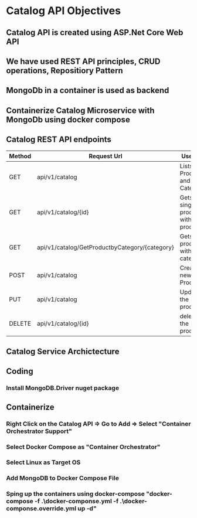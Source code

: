 # Catalog API Objectives
## Catalog API is created using ASP.Net Core Web API
## We have used REST API principles, CRUD operations, Repositiory Pattern
## MongoDb in a container is used as backend
## Containerize Catalog Microservice with MongoDb using docker compose

## Catalog REST API endpoints
| Method   | Request Url                                     | Use Case                               | 
| -------- | ----------------------------------------------- | -------------------------------------- |     
| GET      | api/v1/catalog                                  | Lists Products and Categories          |
| GET      | api/v1/catalog/{id}                             | Gets a single product with product id  |
| GET      | api/v1/catalog/GetProductbyCategory/{category}  | Gets products with category			  |
| POST     | api/v1/catalog                                  | Creates a new Product				  |
| PUT      | api/v1/catalog                                  | Updates the product					  |
| DELETE   | api/v1/catalog/{id}                             | deletes the product					  |

## Catalog Service Archictecture

## Coding 
### Install MongoDB.Driver nuget package
## Containerize 
### Right Click on the Catalog API => Go to Add => Select "Container Orchestrator Support"
### Select Docker Compose as "Container Orchestrator"
### Select Linux as Target OS
### Add MongoDB to Docker Compose File
### Sping up the containers using docker-compose "docker-compose -f .\docker-componse.yml -f .\docker-componse.override.yml up -d"